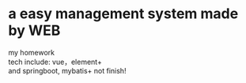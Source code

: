 ﻿# a easy management system made by WEB<br>
my homework<br>
tech include: vue，element+ <br>
and springboot, mybatis+
not finish!
